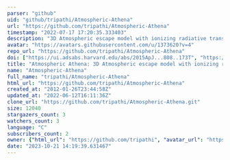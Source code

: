 ```yaml
---
parser: "github"
uid: "github/tripathi/Atmospheric-Athena"
url: "https://github.com/tripathi/Atmospheric-Athena"
timestamp: "2022-07-17 17:20:35.333403"
description: "3D Atmospheric escape model with ionizing radiative transfer"
avatar: "https://avatars.githubusercontent.com/u/1373620?v=4"
repo_url: "https://github.com/tripathi/Atmospheric-Athena"
doi: ["https://ui.adsabs.harvard.edu/abs/2015ApJ...808..173T", "https://ui.adsabs.harvard.edu/abs/2017ascl.soft03013T/abstract"]
title: "Atmospheric Athena: 3D Atmospheric escape model with ionizing radiative transfer"
name: "Atmospheric-Athena"
full_name: "tripathi/Atmospheric-Athena"
html_url: "https://github.com/tripathi/Atmospheric-Athena"
created_at: "2012-01-26T23:44:58Z"
updated_at: "2022-06-12T16:11:36Z"
clone_url: "https://github.com/tripathi/Atmospheric-Athena.git"
size: 12040
stargazers_count: 3
watchers_count: 3
language: "C"
subscribers_count: 2
owner: {"html_url": "https://github.com/tripathi", "avatar_url": "https://avatars.githubusercontent.com/u/1373620?v=4", "login": "tripathi", "type": "User"}
date: "2023-10-21 14:19:39.631467"
---
```

